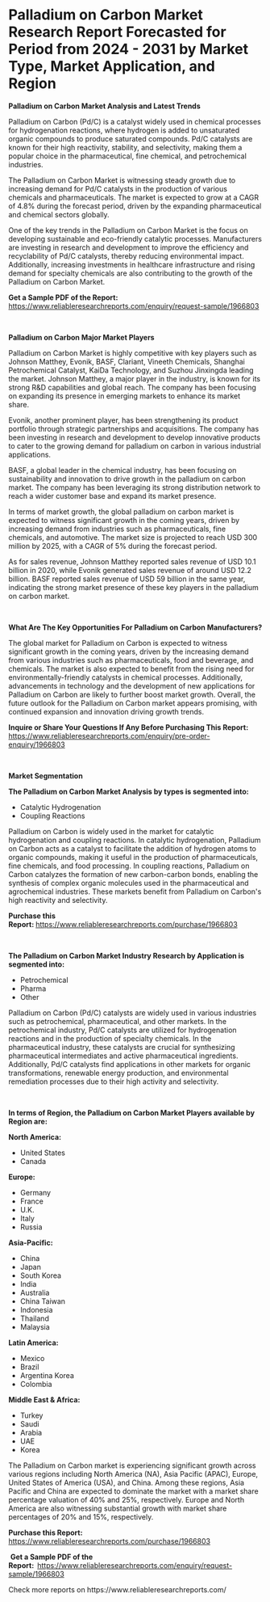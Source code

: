 <p><h1>Palladium on Carbon Market Research Report Forecasted for Period from 2024 -  2031 by Market Type, Market Application, and Region</h1></p><p><strong>Palladium on Carbon Market Analysis and Latest Trends</strong></p>
<p><p>Palladium on Carbon (Pd/C) is a catalyst widely used in chemical processes for hydrogenation reactions, where hydrogen is added to unsaturated organic compounds to produce saturated compounds. Pd/C catalysts are known for their high reactivity, stability, and selectivity, making them a popular choice in the pharmaceutical, fine chemical, and petrochemical industries.</p><p>The Palladium on Carbon Market is witnessing steady growth due to increasing demand for Pd/C catalysts in the production of various chemicals and pharmaceuticals. The market is expected to grow at a CAGR of 4.8% during the forecast period, driven by the expanding pharmaceutical and chemical sectors globally.</p><p>One of the key trends in the Palladium on Carbon Market is the focus on developing sustainable and eco-friendly catalytic processes. Manufacturers are investing in research and development to improve the efficiency and recyclability of Pd/C catalysts, thereby reducing environmental impact. Additionally, increasing investments in healthcare infrastructure and rising demand for specialty chemicals are also contributing to the growth of the Palladium on Carbon Market.</p></p>
<p><strong>Get a Sample PDF of the Report:&nbsp;</strong> <a href="https://www.reliableresearchreports.com/enquiry/request-sample/1966803">https://www.reliableresearchreports.com/enquiry/request-sample/1966803</a></p>
<p>&nbsp;</p>
<p><strong>Palladium on Carbon Major Market Players</strong></p>
<p><p>Palladium on Carbon Market is highly competitive with key players such as Johnson Matthey, Evonik, BASF, Clariant, Vineeth Chemicals, Shanghai Petrochemical Catalyst, KaiDa Technology, and Suzhou Jinxingda leading the market. Johnson Matthey, a major player in the industry, is known for its strong R&D capabilities and global reach. The company has been focusing on expanding its presence in emerging markets to enhance its market share.</p><p>Evonik, another prominent player, has been strengthening its product portfolio through strategic partnerships and acquisitions. The company has been investing in research and development to develop innovative products to cater to the growing demand for palladium on carbon in various industrial applications.</p><p>BASF, a global leader in the chemical industry, has been focusing on sustainability and innovation to drive growth in the palladium on carbon market. The company has been leveraging its strong distribution network to reach a wider customer base and expand its market presence.</p><p>In terms of market growth, the global palladium on carbon market is expected to witness significant growth in the coming years, driven by increasing demand from industries such as pharmaceuticals, fine chemicals, and automotive. The market size is projected to reach USD 300 million by 2025, with a CAGR of 5% during the forecast period.</p><p>As for sales revenue, Johnson Matthey reported sales revenue of USD 10.1 billion in 2020, while Evonik generated sales revenue of around USD 12.2 billion. BASF reported sales revenue of USD 59 billion in the same year, indicating the strong market presence of these key players in the palladium on carbon market.</p></p>
<p>&nbsp;</p>
<p><strong>What Are The Key Opportunities For Palladium on Carbon Manufacturers?</strong></p>
<p><p>The global market for Palladium on Carbon is expected to witness significant growth in the coming years, driven by the increasing demand from various industries such as pharmaceuticals, food and beverage, and chemicals. The market is also expected to benefit from the rising need for environmentally-friendly catalysts in chemical processes. Additionally, advancements in technology and the development of new applications for Palladium on Carbon are likely to further boost market growth. Overall, the future outlook for the Palladium on Carbon market appears promising, with continued expansion and innovation driving growth trends.</p></p>
<p><strong>Inquire or Share Your Questions If Any Before Purchasing This Report:</strong> <a href="https://www.reliableresearchreports.com/enquiry/pre-order-enquiry/1966803">https://www.reliableresearchreports.com/enquiry/pre-order-enquiry/1966803</a></p>
<p>&nbsp;</p>
<p><strong>Market Segmentation</strong></p>
<p><strong>The Palladium on Carbon Market Analysis by types is segmented into:</strong></p>
<p><ul><li>Catalytic Hydrogenation</li><li>Coupling Reactions</li></ul></p>
<p><p>Palladium on Carbon is widely used in the market for catalytic hydrogenation and coupling reactions. In catalytic hydrogenation, Palladium on Carbon acts as a catalyst to facilitate the addition of hydrogen atoms to organic compounds, making it useful in the production of pharmaceuticals, fine chemicals, and food processing. In coupling reactions, Palladium on Carbon catalyzes the formation of new carbon-carbon bonds, enabling the synthesis of complex organic molecules used in the pharmaceutical and agrochemical industries. These markets benefit from Palladium on Carbon's high reactivity and selectivity.</p></p>
<p><strong>Purchase this Report:&nbsp;</strong><a href="https://www.reliableresearchreports.com/purchase/1966803">https://www.reliableresearchreports.com/purchase/1966803</a></p>
<p>&nbsp;</p>
<p><strong>The Palladium on Carbon Market Industry Research by Application is segmented into:</strong></p>
<p><ul><li>Petrochemical</li><li>Pharma</li><li>Other</li></ul></p>
<p><p>Palladium on Carbon (Pd/C) catalysts are widely used in various industries such as petrochemical, pharmaceutical, and other markets. In the petrochemical industry, Pd/C catalysts are utilized for hydrogenation reactions and in the production of specialty chemicals. In the pharmaceutical industry, these catalysts are crucial for synthesizing pharmaceutical intermediates and active pharmaceutical ingredients. Additionally, Pd/C catalysts find applications in other markets for organic transformations, renewable energy production, and environmental remediation processes due to their high activity and selectivity.</p></p>
<p>&nbsp;</p>
<p><strong>In terms of Region, the Palladium on Carbon Market Players available by Region are:</strong></p>
<p>
    <p> <strong> North America: </strong>
        <ul>
            <li>United States</li>
            <li>Canada</li>
        </ul>
        </p> 
    <p> <strong> Europe: </strong>
        <ul>
            <li>Germany</li>
            <li>France</li>
            <li>U.K.</li>
            <li>Italy</li>
            <li>Russia</li>
        </ul>
        </p> 
    <p> <strong> Asia-Pacific: </strong>
        <ul>
            <li>China</li>
            <li>Japan</li>
            <li>South Korea</li>
            <li>India</li>
            <li>Australia</li>
            <li>China Taiwan</li>
            <li>Indonesia</li>
            <li>Thailand</li>
            <li>Malaysia</li>
        </ul>
        </p> 
    <p> <strong> Latin America: </strong>
        <ul>
            <li>Mexico</li>
            <li>Brazil</li>
            <li>Argentina Korea</li>
            <li>Colombia</li>
        </ul>
        </p> 
    <p> <strong> Middle East & Africa: </strong>
        <ul>
            <li>Turkey</li>
            <li>Saudi</li>
            <li>Arabia</li>
            <li>UAE</li>
            <li>Korea</li>
        </ul>
    </p>
    </p>
<p><p>The Palladium on Carbon market is experiencing significant growth across various regions including North America (NA), Asia Pacific (APAC), Europe, United States of America (USA), and China. Among these regions, Asia Pacific and China are expected to dominate the market with a market share percentage valuation of 40% and 25%, respectively. Europe and North America are also witnessing substantial growth with market share percentages of 20% and 15%, respectively.</p></p>
<p><strong>Purchase this Report: </strong><a href="https://www.reliableresearchreports.com/purchase/1966803">https://www.reliableresearchreports.com/purchase/1966803</a></p>
<p>&nbsp;<strong>Get a Sample PDF of the Report:&nbsp;&nbsp;</strong><a href="https://www.reliableresearchreports.com/enquiry/request-sample/1966803">https://www.reliableresearchreports.com/enquiry/request-sample/1966803</a></p>
<p><strong></strong></p>
<p>Check more reports on https://www.reliableresearchreports.com/</p>